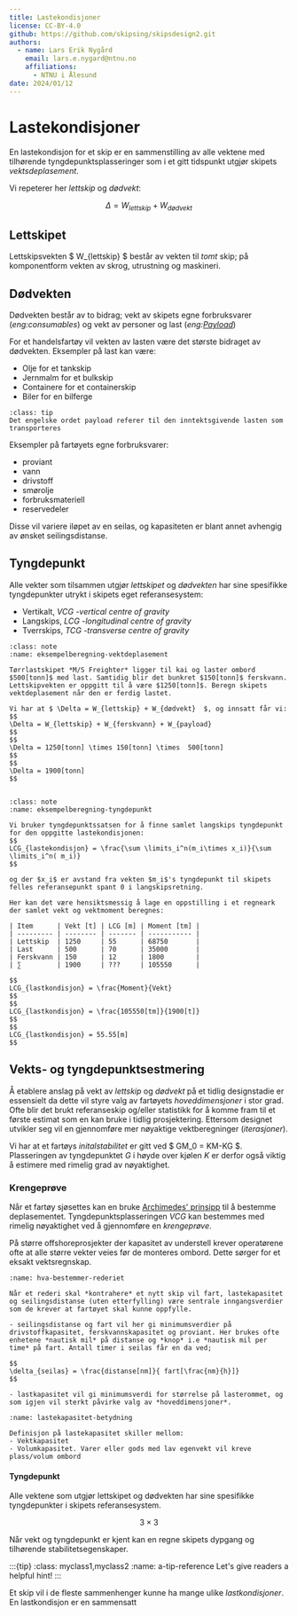 ```yaml
---
title: Lastekondisjoner
license: CC-BY-4.0
github: https://github.com/skipsing/skipsdesign2.git
authors:
  - name: Lars Erik Nygård 
    email: lars.e.nygard@ntnu.no
    affiliations:
      - NTNU i Ålesund
date: 2024/01/12
---
```



# Lastekondisjoner
En lastekondisjon for et skip er en sammenstilling av alle vektene med tilhørende tyngdepunktsplasseringer som i et gitt tidspunkt utgjør skipets *vektsdeplasement*. 
 
Vi repeterer her *lettskip* og *dødvekt*:

$$ 
\Delta = W_{lettskip} + W_{dødvekt}  
$$

## Lettskipet
Lettskipsvekten $ W_{lettskip} $ består av vekten til *tomt* skip; på komponentform vekten av skrog, utrustning og maskineri. 

## Dødvekten
Dødvekten består av to bidrag; vekt av skipets egne forbruksvarer (*eng:consumables*) og vekt av personer og last (*eng:[Payload](#payload)*)  

For et handelsfartøy vil vekten av lasten være det største bidraget av dødvekten. Eksempler på last kan være: 
- Olje for et tankskip
- Jernmalm for et bulkskip
- Containere for et containerskip 
- Biler for en bilferge

```{admonition} Payload
:class: tip
Det engelske ordet payload referer til den inntektsgivende lasten som transporteres
```

Eksempler på fartøyets egne forbruksvarer:
- proviant
- vann
- drivstoff 
- smørolje
- forbruksmateriell 
- reservedeler

Disse vil variere iløpet av en seilas, og kapasiteten er blant annet avhengig av ønsket seilingsdistanse. 

## Tyngdepunkt
Alle vekter som tilsammen utgjør *lettskipet* og *dødvekten* har sine spesifikke tyngdepunkter utrykt i skipets eget referansesystem: 

- Vertikalt, $VCG$ -*vertical centre of gravity*
- Langskips, $LCG$ -*longitudinal centre of gravity*
- Tverrskips, $TCG$ -*transverse centre of gravity*

```{admonition} Eksempelberegning vektdeplasement 
:class: note 
:name: eksempelberegning-vektdeplasement

Tørrlastskipet *M/S Freighter* ligger til kai og laster ombord $500[tonn]$ med last. Samtidig blir det bunkret $150[tonn]$ ferskvann. Lettskipvekten er oppgitt til å være $1250[tonn]$. Beregn skipets vektdeplasement når den er ferdig lastet. 

Vi har at $ \Delta = W_{lettskip} + W_{dødvekt}  $, og innsatt får vi:
$$ 
\Delta = W_{lettskip} + W_{ferskvann} + W_{payload} 
$$
$$ 
\Delta = 1250[tonn] \times 150[tonn] \times  500[tonn] 
$$
$$ 
\Delta = 1900[tonn] 
$$
 
```

```{admonition} Eksempelberegning samlet tyngdepunkt 
:class: note 
:name: eksempelberegning-tyngdepunkt

Vi bruker tyngdepunktssatsen for å finne samlet langskips tyngdepunkt for den oppgitte lastekondisjonen: 
$$ 
LCG_{lastekondisjon} = \frac{\sum \limits_i^n(m_i\times x_i)}{\sum \limits_i^n( m_i)} 
$$

og der $x_i$ er avstand fra vekten $m_i$'s tyngdepunkt til skipets felles referansepunkt spant 0 i langskipsretning.

Her kan det være hensiktsmessig å lage en oppstilling i et regneark der samlet vekt og vektmoment beregnes: 

| Item      | Vekt [t] | LCG [m] | Moment [tm] |
| --------- | -------- | ------- | ----------- |
| Lettskip  | 1250     | 55      | 68750       |
| Last      | 500      | 70      | 35000       |
| Ferskvann | 150      | 12      | 1800        |
| ∑         | 1900     | ???     | 105550      |

$$ 
LCG_{lastkondisjon} = \frac{Moment}{Vekt} 
$$
$$ 
LCG_{lastkondisjon} = \frac{105550[tm]}{1900[t]} 
$$
$$ 
LCG_{lastkondisjon} = 55.55[m] 
$$

```

## Vekts- og tyngdepunktsestmering
Å etablere anslag på vekt av *lettskip* og *dødvekt* på et tidlig designstadie er essensielt da dette vil styre valg av fartøyets *hoveddimensjoner* i stor grad. Ofte blir det brukt referanseskip og/eller statistikk for å komme fram til et første estimat som en kan bruke i tidlig prosjektering. Ettersom designet utvikler seg vil en gjennomføre mer nøyaktige vektberegninger (_iterasjoner_). 

Vi har at et fartøys *initalstabilitet* er gitt ved $ GM_0 = KM-KG $. Plasseringen av tyngdepunktet *G* i høyde over kjølen *K* er derfor også viktig å estimere med rimelig grad av nøyaktighet.


### Krengeprøve
Når et fartøy sjøsettes kan en bruke [Archimedes' prinsipp](https://en.wikipedia.org/wiki/Archimedes%27_principle) til å bestemme deplasementet. Tyngdepunktsplasseringen $VCG$ kan bestemmes med rimelig nøyaktighet ved å gjennomføre en *krengeprøve*. 


På større offshoreprosjekter der kapasitet av understell krever operatørene ofte at alle større vekter veies før de monteres ombord. Dette sørger for et eksakt vektsregnskap.




```{note} Inngangsverdier ved design av et nytt skip
:name: hva-bestemmer-rederiet

Når et rederi skal *kontrahere* et nytt skip vil fart, lastekapasitet og seilingsdistanse (uten etterfylling) være sentrale inngangsverdier som de krever at fartøyet skal kunne oppfylle.

- seilingsdistanse og fart vil her gi minimumsverdier på drivstoffkapasitet, ferskvannskapasitet og proviant. Her brukes ofte enhetene *nautisk mil* på distanse og *knop* i.e *nautisk mil per time* på fart. Antall timer i seilas får en da ved;   

$$ 
\delta_{seilas} = \frac{distanse[nm]}{ fart[\frac{nm}{h}]}
$$

- lastkapasitet vil gi minimumsverdi for størrelse på lasterommet, og som igjen vil sterkt påvirke valg av *hoveddimensjoner*. 
```

```{tip} Lastekapasitet
:name: lastekapasitet-betydning

Definisjon på lastekapasitet skiller mellom: 
- Vektkapasitet
- Volumkapasitet. Varer eller gods med lav egenvekt vil kreve plass/volum ombord  

```
#### Tyngdepunkt
Alle vektene som utgjør lettskipet og dødvekten har sine spesifikke tyngdepunkter i skipets referansesystem. 







$$ 3 \times 3 $$

Når vekt og tyngdepunkt er kjent kan en regne skipets dypgang og tilhørende stabilitetsegenskaper. 

:::{tip}
:class: myclass1,myclass2
:name: a-tip-reference
Let's give readers a helpful hint!
:::


Et skip vil i de fleste sammenhenger kunne ha mange ulike *lastkondisjoner*. En lastkondisjon er en sammensatt 